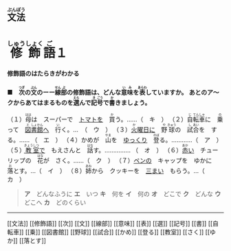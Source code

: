 ## <ruby>文法<rt>ぶんぽう</rt></ruby>
# <ruby>修<rt>しゅう</rt></ruby><ruby>飾<rt>しょく</rt></ruby><ruby>語<rt>ご</rt></ruby>１
#### 修飾語のはたらきがわかる
<b> ■　<ruby>次<rt>つぎ</rt></ruby>の<ruby>文<rt>ぶん</rt></ruby>のーー<ruby>線<rt>せん</rt></ruby><ruby>部<rt>ぶ</rt></ruby>の修飾語は、どんな<ruby>意<rt>い</rt></ruby><ruby>味<rt>み</rt></ruby>を<ruby>表<rt>あらわ</rt></ruby>していますか。</b>
<b>あとのア～クからあてはまるものを<ruby>選<rt>えら</rt></ruby>んで<ruby>記<rt>き</rt></ruby><ruby>号<rt>ごう</rt></ruby>で<ruby>書<rt>か</rt></ruby>きましょう。</b>

（１）<ruby>母<rt>はは</rt></ruby>は　スーパーで　<u>トマトを</u>　<ruby>買<rt>か</rt></ruby>う。……（　キ　）
（２）<ruby>自<rt>じ</rt></ruby><ruby>転<rt>てん</rt></ruby><ruby>車<rt>しゃ</rt></ruby>に　<ruby>乗<rt>の</rt></ruby>って　<u><ruby>図<rt>と</rt></ruby><ruby>書<rt>しょ</rt></ruby><ruby>館<rt>かん</rt></ruby>へ</u>　<ruby>行<rt>い</rt></ruby>く。…　（　ウ　）
（３）<u><ruby>火<rt>か</rt></ruby>曜日に</u>　<ruby>野<rt>や</rt></ruby><ruby>球<rt>きゅう</rt></ruby>の　<ruby>試<rt>し</rt></ruby><ruby>合<rt>あい</rt></ruby>を　する。……  （　エ　）
（４）かめが　<ruby>山<rt>やま</rt></ruby>を　<u>ゆっくり</u>　<ruby>登<rt>のぼ</rt></ruby>る。…………（　ア　）
（５）<u><ruby>教<rt>きょう</rt></ruby><ruby>室<rt>しつ</rt></ruby>で</u>　もえさんと　<ruby>話<rt>はな</rt></ruby>す。……………   （　オ　）
（６）<u><ruby>赤<rt>あか</rt></ruby>い</u>　チューリップの　<ruby>花<rt>はな</rt></ruby>が　さく。……（　ク　）
（７）<u>ペンの</u>　キャップを　ゆかに　<ruby>落<rt>お</rt></ruby>とす。…（　イ　）
（８）<ruby>姉<rt>あね</rt></ruby>から　クッキーを　<u>三まい</u>　もらう。…（　カ　）

>**ア**　どんなふうに
>**エ**　いつ
>**キ**　何を
>**イ**　何の
>**オ**　どこで
>**ク**　どんな
>**ウ**　どこへ
>**カ**　どのくらい

---
[[文法]]
[[修飾語]]
[[次]]
[[文]]
[[線部]]
[[意味]]
[[表]]
[[選]]
[[記号]]
[[書]]
[[自転車]]
[[乗]]
[[図書館]]
[[野球]]
[[試合]]
[[かめ]]
[[登る]]
[[教室]]
[[さく]]
[[ゆか]]
[[落とす]]